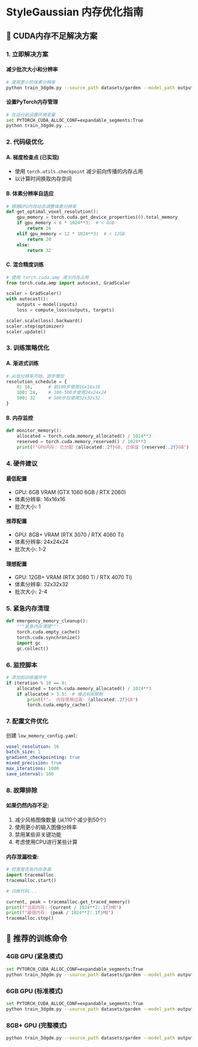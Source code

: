 # StyleGaussian 内存优化指南

## 🚨 CUDA内存不足解决方案

### 1. 立即解决方案

#### 减少批次大小和分辨率
```bash
# 使用更小的体素分辨率
python train_3dgdm.py --source_path datasets/garden --model_path output/garden/3dgdm_test --style_image images --enable_multi_style --style_mixing_prob 0.3 --curriculum_learning --iterations 1000 --voxel_resolution 16
```

#### 设置PyTorch内存管理
```bash
# 在运行前设置环境变量
set PYTORCH_CUDA_ALLOC_CONF=expandable_segments:True
python train_3dgdm.py ...
```

### 2. 代码级优化

#### A. 梯度检查点 (已实现)
- 使用 `torch.utils.checkpoint` 减少前向传播的内存占用
- 以计算时间换取内存空间

#### B. 体素分辨率自适应
```python
# 根据GPU内存动态调整体素分辨率
def get_optimal_voxel_resolution():
    gpu_memory = torch.cuda.get_device_properties(0).total_memory
    if gpu_memory < 6 * 1024**3:  # < 6GB
        return 16
    elif gpu_memory < 12 * 1024**3:  # < 12GB
        return 24
    else:
        return 32
```

#### C. 混合精度训练
```python
# 使用 torch.cuda.amp 减少内存占用
from torch.cuda.amp import autocast, GradScaler

scaler = GradScaler()
with autocast():
    outputs = model(inputs)
    loss = compute_loss(outputs, targets)

scaler.scale(loss).backward()
scaler.step(optimizer)
scaler.update()
```

### 3. 训练策略优化

#### A. 渐进式训练
```python
# 从低分辨率开始，逐步增加
resolution_schedule = {
    0: 16,      # 前100步使用16x16x16
    100: 24,    # 100-500步使用24x24x24
    500: 32     # 500步后使用32x32x32
}
```

#### B. 内存监控
```python
def monitor_memory():
    allocated = torch.cuda.memory_allocated() / 1024**3
    reserved = torch.cuda.memory_reserved() / 1024**3
    print(f"GPU内存: 已分配 {allocated:.2f}GB, 已保留 {reserved:.2f}GB")
```

### 4. 硬件建议

#### 最低配置
- GPU: 6GB VRAM (GTX 1060 6GB / RTX 2060)
- 体素分辨率: 16x16x16
- 批次大小: 1

#### 推荐配置
- GPU: 8GB+ VRAM (RTX 3070 / RTX 4060 Ti)
- 体素分辨率: 24x24x24
- 批次大小: 1-2

#### 理想配置
- GPU: 12GB+ VRAM (RTX 3080 Ti / RTX 4070 Ti)
- 体素分辨率: 32x32x32
- 批次大小: 2-4

### 5. 紧急内存清理

```python
def emergency_memory_cleanup():
    """紧急内存清理"""
    torch.cuda.empty_cache()
    torch.cuda.synchronize()
    import gc
    gc.collect()
```

### 6. 监控脚本

```python
# 添加到训练循环中
if iteration % 10 == 0:
    allocated = torch.cuda.memory_allocated() / 1024**3
    if allocated > 3.5:  # 接近4GB限制
        print(f"⚠️  内存使用过高: {allocated:.2f}GB")
        torch.cuda.empty_cache()
```

### 7. 配置文件优化

创建 `low_memory_config.yaml`:
```yaml
voxel_resolution: 16
batch_size: 1
gradient_checkpointing: true
mixed_precision: true
max_iterations: 1000
save_interval: 100
```

### 8. 故障排除

#### 如果仍然内存不足:
1. 减少风格图像数量 (从110个减少到50个)
2. 使用更小的输入图像分辨率
3. 禁用某些非关键功能
4. 考虑使用CPU进行某些计算

#### 内存泄漏检查:
```python
# 检查是否有内存泄漏
import tracemalloc
tracemalloc.start()

# 训练代码...

current, peak = tracemalloc.get_traced_memory()
print(f"当前内存: {current / 1024**2:.1f}MB")
print(f"峰值内存: {peak / 1024**2:.1f}MB")
tracemalloc.stop()
```

## 🎯 推荐的训练命令

### 4GB GPU (紧急模式)
```bash
set PYTORCH_CUDA_ALLOC_CONF=expandable_segments:True
python train_3dgdm.py --source_path datasets/garden --model_path output/garden/3dgdm_test --style_image images --enable_multi_style --style_mixing_prob 0.3 --curriculum_learning --iterations 500 --voxel_resolution 12
```

### 6GB GPU (标准模式)
```bash
set PYTORCH_CUDA_ALLOC_CONF=expandable_segments:True
python train_3dgdm.py --source_path datasets/garden --model_path output/garden/3dgdm_test --style_image images --enable_multi_style --style_mixing_prob 0.3 --curriculum_learning --iterations 1000 --voxel_resolution 16
```

### 8GB+ GPU (完整模式)
```bash
python train_3dgdm.py --source_path datasets/garden --model_path output/garden/3dgdm_test --style_image images --enable_multi_style --style_mixing_prob 0.3 --curriculum_learning --iterations 1000 --voxel_resolution 24
```